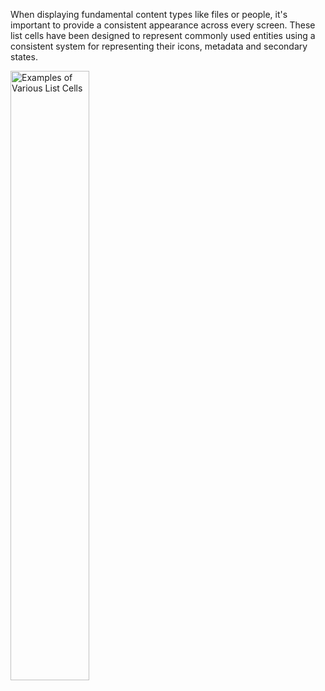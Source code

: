 When displaying fundamental content types like files or people, it's important to provide a consistent appearance across every screen. These list cells have been designed to represent commonly used entities using a consistent system for representing their icons, metadata and secondary states.

<img src="https://static2.sharepointonline.com/fabric-website/images/controls/ios/ListCells/ListCells-examples.png" alt="Examples of Various List Cells" style="width: 50%;" />

